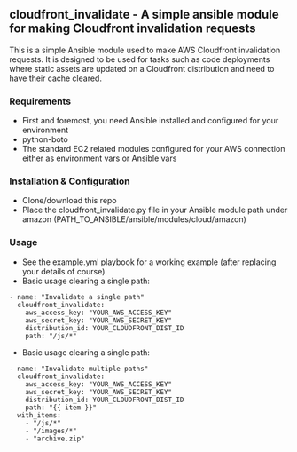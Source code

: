 ## cloudfront_invalidate - A simple ansible module for making Cloudfront invalidation requests

This is a simple Ansible module used to make AWS Cloudfront invalidation requests.  It is designed to be used for tasks such as code deployments where static assets are updated on a Cloudfront distribution and need to have their cache cleared.

### Requirements
* First and foremost, you need Ansible installed and configured for your environment
* python-boto
* The standard EC2 related modules configured for your AWS connection either as environment vars or Ansible vars

### Installation & Configuration
* Clone/download this repo
* Place the cloudfront_invalidate.py file in your Ansible module path under amazon (PATH_TO_ANSIBLE/ansible/modules/cloud/amazon)

### Usage
* See the example.yml playbook for a working example (after replacing your details of course)
* Basic usage clearing a single path:
```
- name: "Invalidate a single path"
  cloudfront_invalidate:
    aws_access_key: "YOUR_AWS_ACCESS_KEY"
    aws_secret_key: "YOUR_AWS_SECRET_KEY"
    distribution_id: YOUR_CLOUDFRONT_DIST_ID
    path: "/js/*"
```
* Basic usage clearing a single path:
```
- name: "Invalidate multiple paths"
  cloudfront_invalidate:
    aws_access_key: "YOUR_AWS_ACCESS_KEY"
    aws_secret_key: "YOUR_AWS_SECRET_KEY"
    distribution_id: YOUR_CLOUDFRONT_DIST_ID
    path: "{{ item }}"
  with_items:
    - "/js/*"
    - "/images/*"
    - "archive.zip"
```
